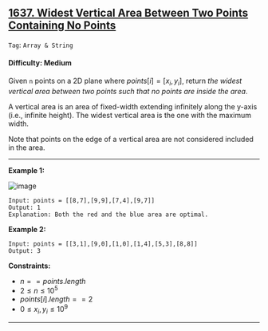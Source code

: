 ## [1637. Widest Vertical Area Between Two Points Containing No Points](https://leetcode.com/problems/widest-vertical-area-between-two-points-containing-no-points)

```Tag```: ```Array & String```

#### Difficulty: Medium

Given ```n``` points on a 2D plane where $points[i] = [x_i, y_i]$, return _the widest vertical area between two points such that no points are inside the area_.

A vertical area is an area of fixed-width extending infinitely along the y-axis (i.e., infinite height). The widest vertical area is the one with the maximum width.

Note that points on the edge of a vertical area are not considered included in the area.

---

__Example 1:__

​![image](https://assets.leetcode.com/uploads/2020/09/19/points3.png)

```
Input: points = [[8,7],[9,9],[7,4],[9,7]]
Output: 1
Explanation: Both the red and the blue area are optimal.
```

__Example 2:__
```
Input: points = [[3,1],[9,0],[1,0],[1,4],[5,3],[8,8]]
Output: 3
```

__Constraints:__

- $n == points.length$
- $2 \le n \le 10^5$
- $points[i].length == 2$
- $0 \le x_i, y_i \le 10^9$

---

